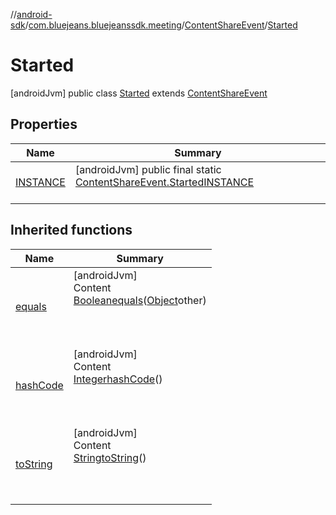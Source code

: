 //[android-sdk](../../../../index.md)/[com.bluejeans.bluejeanssdk.meeting](../../index.md)/[ContentShareEvent](../index.md)/[Started](index.md)



# Started  
 [androidJvm] public class [Started](index.md) extends [ContentShareEvent](../index.md)   


## Properties  
  
|  Name |  Summary | 
|---|---|
| <a name="com.bluejeans.bluejeanssdk.meeting/ContentShareEvent.Started/INSTANCE/#/PointingToDeclaration/"></a>[INSTANCE](index.md#2028109105%2FProperties%2F-435046686)| <a name="com.bluejeans.bluejeanssdk.meeting/ContentShareEvent.Started/INSTANCE/#/PointingToDeclaration/"></a> [androidJvm] public final static [ContentShareEvent.Started](index.md)[INSTANCE](index.md#2028109105%2FProperties%2F-435046686)  <br>   <br>|


## Inherited functions  
  
|  Name |  Summary | 
|---|---|
| <a name="kotlin/ContentShareEvent.Started/equals/#kotlin.Any?/PointingToDeclaration/"></a>[equals](index.md#1435375642%2FFunctions%2F-435046686)| <a name="kotlin/ContentShareEvent.Started/equals/#kotlin.Any?/PointingToDeclaration/"></a>[androidJvm]  <br>Content  <br>[Boolean](https://developer.android.com/reference/kotlin/java/lang/Boolean.html)[equals](index.md#1435375642%2FFunctions%2F-435046686)([Object](https://developer.android.com/reference/kotlin/java/lang/Object.html)other)  <br>  <br><br><br>|
| <a name="kotlin/ContentShareEvent.Started/hashCode/#/PointingToDeclaration/"></a>[hashCode](index.md#1194830732%2FFunctions%2F-435046686)| <a name="kotlin/ContentShareEvent.Started/hashCode/#/PointingToDeclaration/"></a>[androidJvm]  <br>Content  <br>[Integer](https://developer.android.com/reference/kotlin/java/lang/Integer.html)[hashCode](index.md#1194830732%2FFunctions%2F-435046686)()  <br>  <br><br><br>|
| <a name="kotlin/ContentShareEvent.Started/toString/#/PointingToDeclaration/"></a>[toString](index.md#1016664667%2FFunctions%2F-435046686)| <a name="kotlin/ContentShareEvent.Started/toString/#/PointingToDeclaration/"></a>[androidJvm]  <br>Content  <br>[String](https://developer.android.com/reference/kotlin/java/lang/String.html)[toString](index.md#1016664667%2FFunctions%2F-435046686)()  <br>  <br><br><br>|

